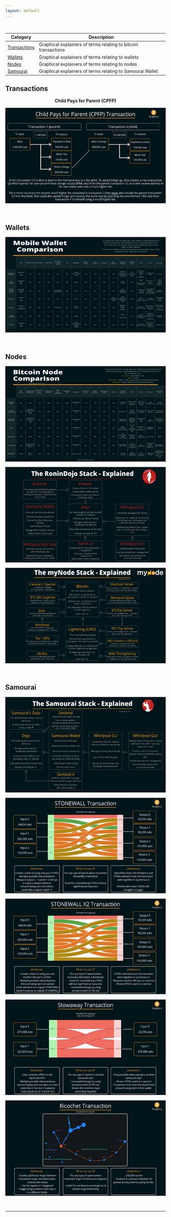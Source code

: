 ```yaml
---
layout: default
---
```

<br/>

| Category                   | Description                                                                |
|----------------------------|----------------------------------------------------------------------------|
| [Transactions](#transactions)   | Graphical explainers of terms relating to bitcoin transactions        |
| [Wallets](#wallets)             | Graphical explainers of terms relating to wallets                     |
| [Nodes](#nodes)                 | Graphical explainers of terms relating to nodes                       |
| [Samourai](#samourai)           | Graphical explainers of terms relating to Samourai Wallet             |





## Transactions

<p align="center">
  <b> Child Pays for Parent (CPFP)</b><br>

<p align="center">
<img src="https://raw.githubusercontent.com/BitcoinQnA/bitcoingraphics/master/assets/images/CPFP.png" class=responsive width="550" height="300" maxheight="300" />
</p>


<br/>


## Wallets


<p align="center">
<img src="https://raw.githubusercontent.com/BitcoinQnA/bitcoingraphics/master/assets/images/Wallet%20comparison.png" class=responsive width="550" height="300" maxheight="300" />
</p>


<br/>


## Nodes


<p align="center">
<img src="https://raw.githubusercontent.com/BitcoinQnA/bitcoingraphics/master/assets/images/V4.png" class=responsive width="550" height="300" maxheight="300" />
</p>


<p align="center">
<img src="https://raw.githubusercontent.com/BitcoinQnA/bitcoingraphics/master/assets/images/RD%20Stack.png" class=responsive width="550" height="300" maxheight="300" />
</p>


<p align="center">
<img src="https://raw.githubusercontent.com/BitcoinQnA/bitcoingraphics/master/assets/images/The%20myNode%20Stack%20Explained.png" class=responsive width="550" height="300" maxheight="300" />
</p>


<br/>

## Samourai


<p align="center">
<img src="https://raw.githubusercontent.com/BitcoinQnA/bitcoingraphics/master/assets/images/The%20Samourai%20Stack.png" class=responsive width="550" height="300" maxheight="300" />
</p>


<p align="center">
<img src="https://raw.githubusercontent.com/BitcoinQnA/bitcoingraphics/master/assets/images/Stonewall.png" class=responsive width="550" height="300" maxheight="300" />
</p>



<p align="center">
<img src="https://raw.githubusercontent.com/BitcoinQnA/bitcoingraphics/master/assets/images/STONEWALL%20X2.png" class=responsive width="550" height="300" maxheight="300" />
</p>



<p align="center">
<img src="https://raw.githubusercontent.com/BitcoinQnA/bitcoingraphics/master/assets/images/STOWAWAY.png" class=responsive width="550" height="300" maxheight="300" />
</p>



<p align="center">
<img src="https://raw.githubusercontent.com/BitcoinQnA/bitcoingraphics/master/assets/images/Ricochet.png" class=responsive width="550" height="300" maxheight="300" />
</p>


<br/>




***
